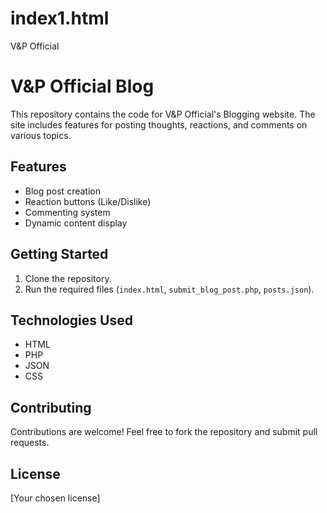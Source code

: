 # index1.html
V&amp;P Official
# V&P Official Blog

This repository contains the code for V&P Official's Blogging website. The site includes features for posting thoughts, reactions, and comments on various topics.

## Features

- Blog post creation
- Reaction buttons (Like/Dislike)
- Commenting system
- Dynamic content display

## Getting Started

1. Clone the repository.
2. Run the required files (`index.html`, `submit_blog_post.php`, `posts.json`).

## Technologies Used

- HTML
- PHP
- JSON
- CSS

## Contributing

Contributions are welcome! Feel free to fork the repository and submit pull requests.

## License

[Your chosen license]
